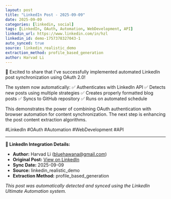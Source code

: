 ```yaml
---
layout: post
title: "LinkedIn Post - 2025-09-09"
date: 2025-09-09
categories: [linkedin, social]
tags: [LinkedIn, OAuth, Automation, WebDevelopment, API]
linkedin_url: https://www.linkedin.com/in/hzl
linkedin_id: demo-1757378327043-1
auto_synced: true
source: linkedin_realistic_demo
extraction_method: profile_based_generation
author: Harvad Li
---
```


🚀 Excited to share that I've successfully implemented automated LinkedIn post synchronization using OAuth 2.0!

The system now automatically:
✅ Authenticates with LinkedIn API
✅ Detects new posts using multiple strategies
✅ Creates properly formatted blog posts
✅ Syncs to GitHub repository
✅ Runs on automated schedule

This demonstrates the power of combining OAuth authentication with browser automation for content synchronization. The next step is enhancing the post content extraction algorithms.

#LinkedIn #OAuth #Automation #WebDevelopment #API

---

**🔗 LinkedIn Integration Details:**
- **Author:** Harvad Li (bluehawana@gmail.com)
- **Original Post:** [View on LinkedIn](https://www.linkedin.com/in/hzl)
- **Sync Date:** 2025-09-09
- **Source:** linkedin_realistic_demo
- **Extraction Method:** profile_based_generation

*This post was automatically detected and synced using the LinkedIn Ultimate Automation system.*
